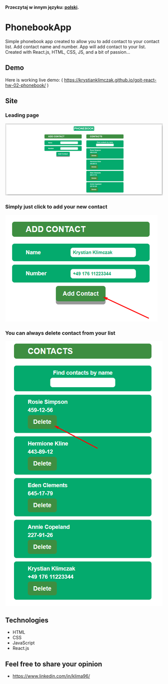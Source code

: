 **Przeczytaj w innym języku: [polski](README.pl.md).**

# PhonebookApp

Simple phonebook app created to allow you to add contact to your contact list.
Add contact name and number. 
App will add contact to your list. 
Created with React.js, HTML, CSS, JS, and a bit of passion...

## Demo
Here is working live demo: ( https://krystianklimczak.github.io/goit-react-hw-02-phonebook/ )

## Site

### Leading page
![](./assets/phonebook-main.png)

### Simply just click to add your new contact
![](./assets/phonebook-click.png)

### You can always delete contact from your list
![](./assets/phonebook-delete.png)


## Technologies
- HTML
- CSS
- JavaScript
- React.js


## Feel free to share your opinion
- https://www.linkedin.com/in/klima96/ 